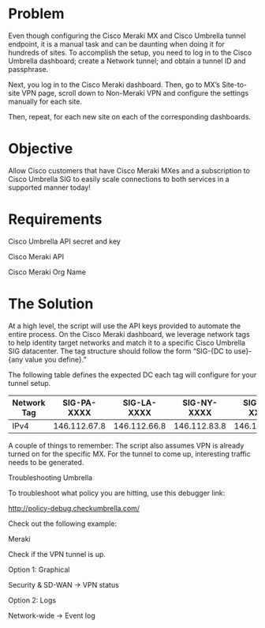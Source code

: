 # Problem

Even though configuring the Cisco Meraki MX and Cisco Umbrella tunnel endpoint, it is a manual task and can be daunting when doing it for hundreds of sites. To accomplish the setup, you need to log in to the Cisco Umbrella dashboard; create a Network tunnel; and obtain a tunnel ID and passphrase.


Next, you log in to the Cisco Meraki dashboard. Then, go to MX’s Site-to-site VPN page, scroll down to Non-Meraki VPN and configure the settings manually for each site. 


Then, repeat, for each new site on each of the corresponding dashboards.

# Objective

Allow Cisco customers that have Cisco Meraki MXes and a subscription to Cisco Umbrella SIG to easily scale connections to both services in a supported manner today!

# Requirements

Cisco Umbrella API secret and key

Cisco Meraki API

Cisco Meraki Org Name


# The Solution

At a high level, the script will use the API keys provided to automate the entire process. On the Cisco Meraki dashboard, we leverage network tags to help identity target networks and match it to a specific Cisco Umbrella SIG datacenter. The tag structure should follow the form “SIG-{DC to use}-{any value you define}.”





The following table defines the expected DC each tag will configure for your tunnel setup.


Network Tag | SIG-PA-XXXX | SIG-LA-XXXX | SIG-NY-XXXX | SIG-VA-XXXX | SIG-UK-XXXX | SIG-DE-XXXX | SIG-SG-XXXX | SIG-JP-XXXX | SIG-SYD-XXXX | SIG-ME-XXXX 
--- | --- | --- | --- |--- |--- |--- |--- |--- |--- |--- 
IPv4 | 146.112.67.8 | 146.112.66.8 | 146.112.83.8 | 146.112.82.8 | 146.112.97.8 | 146.112.96.8 | 146.112.113.8 | 146.112.112.8 | 146.112.118.8 | 146.112.119.8 


A couple of things to remember:
The script also assumes VPN is already turned on for the specific MX.
For the tunnel to come up, interesting traffic needs to be generated.


Troubleshooting
Umbrella

To troubleshoot what policy you are hitting, use this debugger link:

http://policy-debug.checkumbrella.com/


Check out the following example:






Meraki

Check if the VPN tunnel is up.

Option 1: Graphical

Security & SD-WAN -> VPN status



Option 2: Logs

Network-wide -> Event log


